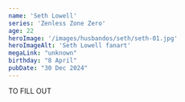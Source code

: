 ```yaml
---
name: 'Seth Lowell'
series: 'Zenless Zone Zero'
age: 22
heroImage: '/images/husbandos/seth/seth-01.jpg'
heroImageAlt: 'Seth Lowell fanart'
megaLink: "unknown"
birthday: "8 April"
pubDate: "30 Dec 2024"
---
```

TO FILL OUT